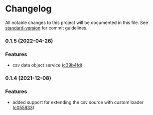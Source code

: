 # Changelog

All notable changes to this project will be documented in this file. See [standard-version](https://github.com/conventional-changelog/standard-version) for commit guidelines.

### 0.1.5 (2022-04-26)


### Features

* csv data object service ([c39b4fd](https://github.com/OpenHPS/openhps-csv/commit/c39b4fd7ea2af8e4adf757cc65d26994b14a3540))

### 0.1.4 (2021-12-08)


### Features

* added support for extending the csv source with custom loader ([c055833](https://github.com/OpenHPS/openhps-csv/commit/c0558336d3022dd29dab545c2594b96e38fb4fdc))
